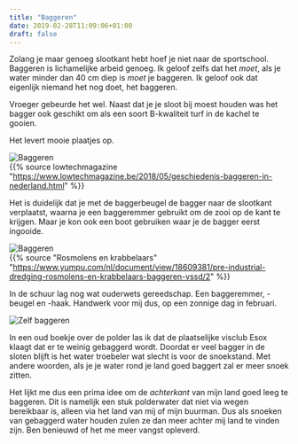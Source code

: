 ```yaml
---
title: "Baggeren"
date: 2019-02-28T11:09:06+01:00
draft: false
---
```


Zolang je maar genoeg slootkant hebt hoef je niet naar de sportschool. Baggeren is lichamelijke arbeid genoeg. 
Ik geloof zelfs dat het _moet_, als je water minder dan 40 cm diep is _moet_ je baggeren. 
Ik geloof ook dat eigenlijk niemand het nog doet, het baggeren.

Vroeger gebeurde het wel. 
Naast dat je je sloot bij moest houden was het bagger ook geschikt om als een soort B-kwaliteit turf in de kachel te gooien.

Het levert mooie plaatjes op.

![Baggeren](/images/baggeren_gieterse_methode.jpg)  
{{% source lowtechmagazine "https://www.lowtechmagazine.be/2018/05/geschiedenis-baggeren-in-nederland.html" %}}  

Het is duidelijk dat je met de baggerbeugel de bagger naar de  slootkant verplaatst, waarna je een baggeremmer gebruikt 
om de zooi op de kant te krijgen. Maar je kon ook een boot gebruiken waar je de bagger eerst ingooide. 

![Baggeren](/images/baggeren.png)  
{{% source "Rosmolens en krabbelaars" "https://www.yumpu.com/nl/document/view/18609381/pre-industrial-dredging-rosmolens-en-krabbelaars-baggeren-vssd/2" %}} 

In de schuur lag nog wat ouderwets gereedschap. Een baggeremmer, -beugel en -haak. 
Handwerk voor mij dus, op een zonnige dag in februari. 

![Zelf baggeren](/images/bagger_emmer.jpg)

In een oud boekje over de polder las ik dat de plaatselijke visclub Esox klaagt dat er te weinig gebaggerd wordt. 
Doordat er veel bagger in de sloten blijft is het water troebeler wat slecht is voor de snoekstand. 
Met andere woorden, als je je water rond je land goed baggert zal er meer snoek zitten.  

Het lijkt me dus een prima idee om de _achterkant_ van mijn land goed leeg te baggeren. 
Dit is namelijk een stuk polderwater dat niet via wegen bereikbaar is, alleen via het land van mij of mijn buurman. 
Dus als snoeken van gebaggerd water houden zulen ze dan meer achter mij land te vinden zijn. 
Ben benieuwd of het me meer vangst opleverd.
